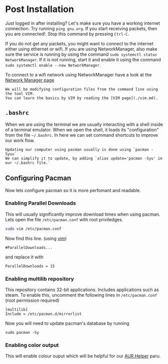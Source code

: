 # Post Installation

Just logged in after installing? Let's make sure you have a working internet connection.
Try running `ping gnu.org`. If you start receiving packets, then you are connected!. Stop this
command by pressing `Ctrl-C`. 

If you do not get any packets, you might want to connect to the
internet either using ethernet or wifi. If you are using NetworkManager, also make sure the service
is running by using the command `sudo systemctl status NetworkManager`. If it is not running, start it and enable it using the command `sudo systemctl enable --now NetworkManager`.

To connect to a wifi network using NetworkManager have a look at the 
[Network Manager page](./network-manager.html)

```admonish info
We will be modifying configuration files from the command line using the tool VIM.
You can learn the basics by VIM by reading the [VIM page](./vim.md).
```

## `.bashrc`

When we are using the terminal we are usually interacting with a shell inside of a terminal emulator.
When we open the shell, it loads its "configuration" from the file `~/.bashrc`. In here we can set
command shortcuts to improve our work flow.

```admonish example
Updating our computer using pacman usually is done using `pacman -Syuu`
We can simplify it to update, by adding `alias update='pacman -Syu' in our ~/.bashrc file.`
```


## Configuring Pacman

Now lets configure pacman so it is more perfomant and readable.

### Enabling Parallel Downloads

This will usually significantly improve download times when using pacman.
Lets open the file `/etc/pacman.conf` with root priviledges.
```sh
sudo vim /etc/pacman.conf
```

Now find this line. (using [vim](./vim.md))
```
#ParallelDownloads...
```

and replace it with
```
ParallelDownloads = 15
```

### Enabling multilib repository

This repository contains 32-bit applications. Includes applications such as steam.
To enable this, uncomment the following lines in `/etc/pacman.conf` (root permission required)
```
[multilib]
Include = /etc/pacman.d/mirrorlist
```

Now you will need to update pacman's database by running
```
sudo pacman -Sy
```

### Enabling color output

This will enable colour ouput which will be helpful for our [AUR Helper](./paru.md) paru.
